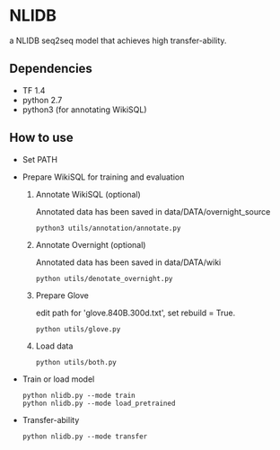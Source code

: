 # NLIDB
a NLIDB seq2seq model that achieves high transfer-ability. 

## Dependencies
- TF 1.4
- python 2.7
- python3 (for annotating WikiSQL)

## How to use
- Set PATH

- Prepare WikiSQL for training and evaluation

  1. Annotate WikiSQL (optional)
  
     Annotated data has been saved in data/DATA/overnight_source
     
         python3 utils/annotation/annotate.py
    
  2. Annotate Overnight (optional)
  
     Annotated data has been saved in data/DATA/wiki
  
         python utils/denotate_overnight.py
         
  3. Prepare Glove
      
     edit path for 'glove.840B.300d.txt', set rebuild = True.
     
         python utils/glove.py
      
  4. Load data
      
         python utils/both.py
      
- Train or load model 
    
      python nlidb.py --mode train
      python nlidb.py --mode load_pretrained
      
- Transfer-ability
      
      python nlidb.py --mode transfer
